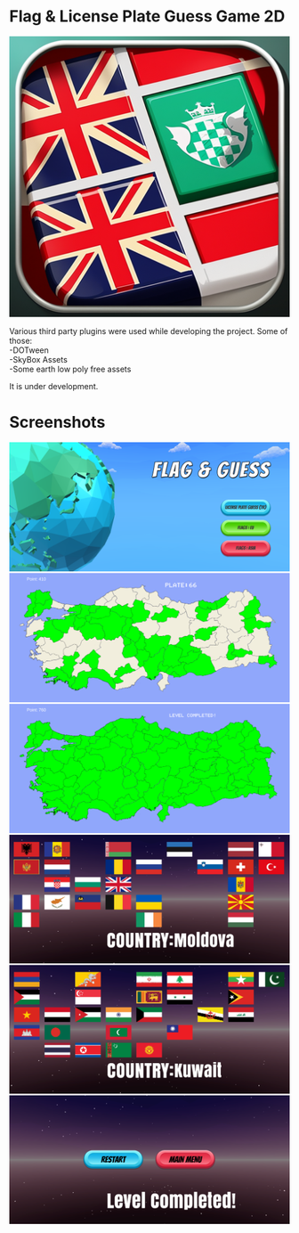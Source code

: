 # Flag & License Plate Guess Game 2D

![](https://github.com/ksensazli/Flag-Guess/blob/master/Assets/Sprites/icon.png) <br />

Various third party plugins were used while developing the project. Some of those: <br />
-DOTween <br />
-SkyBox Assets <br />
-Some earth low poly free assets <br />

It is under development.

# Screenshots
![](https://github.com/ksensazli/Flag-Guess/blob/master/Screenshots/main.png) <br />
![](https://github.com/ksensazli/Flag-Guess/blob/master/Screenshots/licensePlate1.png) <br />
![](https://github.com/ksensazli/Flag-Guess/blob/master/Screenshots/licensePlate2.png) <br />
![](https://github.com/ksensazli/Flag-Guess/blob/master/Screenshots/flagEU1.png) <br />
![](https://github.com/ksensazli/Flag-Guess/blob/master/Screenshots/flagAsia1.png) <br />
![](https://github.com/ksensazli/Flag-Guess/blob/master/Screenshots/flagEU2.png)

